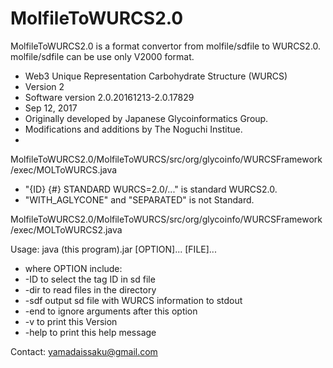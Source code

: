 # MolfileToWURCS2.0

MolfileToWURCS2.0 is a format convertor from molfile/sdfile to WURCS2.0. 
molfile/sdfile can be use only V2000 format. 

 * Web3 Unique Representation Carbohydrate Structure (WURCS)
 * Version 2
 * Software version 2.0.20161213-2.0.17829
 * Sep 12, 2017
 * Originally developed by Japanese Glycoinformatics Group.
 * Modifications and additions by The Noguchi Institue.
 *

MolfileToWURCS2.0/MolfileToWURCS/src/org/glycoinfo/WURCSFramework/exec/MOLToWURCS.java
* "{ID}	{#}	STANDARD	WURCS=2.0/..." is standard WURCS2.0.
* "WITH_AGLYCONE" and "SEPARATED" is not Standard. 

MolfileToWURCS2.0/MolfileToWURCS/src/org/glycoinfo/WURCSFramework/exec/MOLToWURCS2.java
 
Usage: java (this program).jar [OPTION]... [FILE]... 

* where OPTION include:
* 	-ID <tag ID in sd file>	to select the tag ID in sd file
* 	-dir <directory path>	to read files in the directory
* 	-sdf		output sd file with WURCS information to stdout
* 	-end		to ignore arguments after this option
* 	-v		to print this Version
* 	-help		to print this help message


Contact: yamadaissaku@gmail.com

